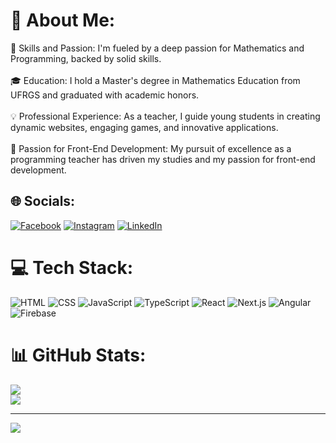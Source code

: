 # 💫 About Me:
🌟 Skills and Passion: I'm fueled by a deep passion for Mathematics and Programming, backed by solid skills.<br><br>🎓 Education: I hold a Master's degree in Mathematics Education from UFRGS and graduated with academic honors.<br><br>💡 Professional Experience: As a teacher, I guide young students in creating dynamic websites, engaging games, and innovative applications.<br><br>🚀 Passion for Front-End Development: My pursuit of excellence as a programming teacher has driven my studies and my passion for front-end development.<br>


## 🌐 Socials:
[![Facebook](https://img.shields.io/badge/Facebook-%231877F2.svg?logo=Facebook&logoColor=white)](https://facebook.com/https://www.facebook.com/erica.vitoria.714) [![Instagram](https://img.shields.io/badge/Instagram-%23E4405F.svg?logo=Instagram&logoColor=white)](https://instagram.com/https://www.instagram.com/erica_machads/) [![LinkedIn](https://img.shields.io/badge/LinkedIn-%230077B5.svg?logo=linkedin&logoColor=white)](https://linkedin.com/in/https://www.linkedin.com/in/erica-vitoria-machado-da-silva/) 

# 💻 Tech Stack:
![HTML](https://img.shields.io/badge/HTML5-%23E34F26?style=flat&logo=html5&logoColor=white) ![CSS](https://img.shields.io/badge/CSS3-%231572B6?style=flat&logo=css3&logoColor=white) ![JavaScript](https://img.shields.io/badge/JavaScript-%23323330?style=flat&logo=javascript&logoColor=%23F7DF1E) ![TypeScript](https://img.shields.io/badge/TypeScript-%23007ACC?style=flat&logo=typescript&logoColor=white) ![React](https://img.shields.io/badge/React-%2320232a?style=flat&logo=react&logoColor=%2361DAFB) ![Next.js](https://img.shields.io/badge/Next-black?style=flat&logo=next.js&logoColor=white) ![Angular](https://img.shields.io/badge/Angular-%23DD0031?style=flat&logo=angular&logoColor=white) ![Firebase](https://img.shields.io/badge/Firebase-039BE5?style=flat&logo=Firebase&logoColor=white)


# 📊 GitHub Stats:
![](https://github-readme-streak-stats.herokuapp.com/?user=ericamachads&theme=dark&hide_border=false)<br/>
![](https://github-readme-stats.vercel.app/api/top-langs/?username=ericamachads&theme=dark&hide_border=false&include_all_commits=false&count_private=false&layout=compact)

---
[![](https://visitcount.itsvg.in/api?id=ericamachads&icon=0&color=0)](https://visitcount.itsvg.in)

<!-- Proudly created with GPRM ( https://gprm.itsvg.in ) -->
